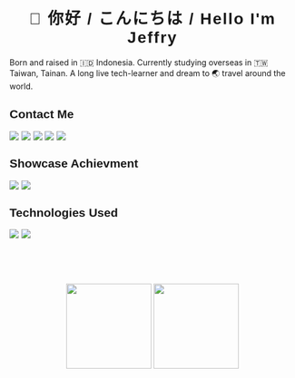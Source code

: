 <link href="https://fonts.googleapis.com/css2?family=Kanit:wght@400;500;600&family=Noto+Sans&display=swap" rel="stylesheet">

<h1 style="text-align:center;letter-spacing: 2px; font-weight:600; font-family:'Kanit', sans-serif";>👺 你好 / こんにちは / Hello I'm Jeffry</h1>

<p>Born and raised in 🇮🇩 Indonesia. Currently studying overseas in 🇹🇼 Taiwan, Tainan. A long live tech-learner and dream to 🌏 travel around the world.</p>

<h2 style="font-family:'Kanit', sans-serif;font-weight:600">Contact Me</h2>

<div style="display:flex;gap:0.3rem;justify-content:flex-start;margin-bottom:0.8rem">
<a href="https://linkedin/in/jeffrymahbuubi"><img src="https://img.shields.io/badge/LinkedIn-0077B5?style=for-the-badge&logo=linkedin&logoColor=white"/></a>
<a href="https://www.facebook.com/AunuunJeffry/"><img src="https://img.shields.io/badge/Facebook-1877F2?style=for-the-badge&logo=facebook&logoColor=white"/></a>
<a href="https://www.instagram.com/jeffrymahbuubi/"><img src="https://img.shields.io/badge/Instagram-E4405F?style=for-the-badge&logo=instagram&logoColor=white"/></a>
<a href="https://t.me/jeffrymahbuubi"><img src="https://img.shields.io/badge/Telegram-2CA5E0?style=for-the-badge&logo=telegram&logoColor=white"/></a>
<a href="https://read.cv/jeffrymahbuubi"><img src="https://img.shields.io/badge/readcv-000000?style=for-the-badge&logo=readme&logoColor=white"/></a>
</div>

<h2 style="font-family:'Kanit', sans-serif;font-weight:600">Showcase Achievment</h2>

<div style="display:flex;gap:0.3rem;justify-content:flex-start;margin-bottom:0.8rem">
<a href="https://www.kaggle.com/aunuunjeffry"><img src=" https://img.shields.io/badge/Kaggle-20BEFF?style=for-the-badge&logo=Kaggle&logoColor=white"/></a>
<a href="https://leetcode.com/jeffrymahbuubi/"><img src="https://img.shields.io/badge/-LeetCode-FFA116?style=for-the-badge&logo=LeetCode&logoColor=black"/></a>
</div>

<h2 style="font-family:'Kanit', sans-serif;font-weight:600">Technologies Used</h2>

<div style="display:flex;gap:0.3rem;justify-content:flex-start;margin-bottom:0.8rem">
<img src=" https://img.shields.io/badge/Kaggle-20BEFF?style=for-the-badge&logo=Kaggle&logoColor=white"/>
<img src="https://img.shields.io/badge/-LeetCode-FFA116?style=for-the-badge&logo=LeetCode&logoColor=black"/>
</div>

<div style="margin-bottom:5rem"></div>

<div align="center">
<img height="150" src = "https://github-readme-stats.vercel.app/api?username=jeffrymahbuubi&show_icons=true&theme=swift&include_all_commits=true&count_private=true" />
<img height="150" src = "https://github-readme-stats.vercel.app/api/top-langs/?username=jeffrymahbuubi&layout=compact&langs_count=8&theme=swift" />
</div>
